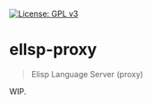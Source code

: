 [![License: GPL v3](https://img.shields.io/badge/License-GPL%20v3-blue.svg)](https://www.gnu.org/licenses/gpl-3.0)

# ellsp-proxy
> Elisp Language Server (proxy)

WIP.
